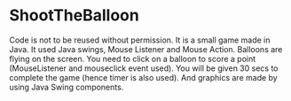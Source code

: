 # ShootTheBalloon
Code is not to be reused without permission.
It is a small game made in Java. It used Java swings, Mouse Listener and Mouse Action. 
Balloons are flying on the screen. You need to click on a balloon to score a point (MouseListener and mouseclick event used). You will be given 30 secs to complete the game (hence timer is also used). And graphics are made by using Java Swing components.
